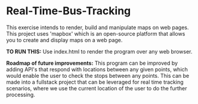 # Real-Time-Bus-Tracking

This exercise intends to render, build and manipulate maps on web pages. This project uses 'mapbox' which is an open-source platform that allows you to create and display maps on a web page.

**TO RUN THIS:**
Use index.html to render the program over any web browser.

**Roadmap of future improvements:** This program can be improved by adding API's that respond with locations between any given points, which would enable the user to check the stops between any points. This can be made into a fullstack project that can be leveraged for real time tracking scenarios, where we use the current location of the user to do the further processing.

